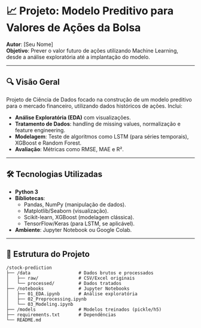 # 📈 Projeto: Modelo Preditivo para Valores de Ações da Bolsa  

**Autor**: [Seu Nome]  
**Objetivo**: Prever o valor futuro de ações utilizando Machine Learning, desde a análise exploratória até a implantação do modelo.  

---

## 🔍 Visão Geral  
Projeto de Ciência de Dados focado na construção de um modelo preditivo para o mercado financeiro, utilizando dados históricos de ações. Inclui:  
- **Análise Exploratória (EDA)** com visualizações.  
- **Tratamento de Dados**: handling de missing values, normalização e feature engineering.  
- **Modelagem**: Teste de algoritmos como LSTM (para séries temporais), XGBoost e Random Forest.  
- **Avaliação**: Métricas como RMSE, MAE e R².  

---

## 🛠️ Tecnologias Utilizadas  
- **Python 3**  
- **Bibliotecas**:  
  - Pandas, NumPy (manipulação de dados).  
  - Matplotlib/Seaborn (visualização).  
  - Scikit-learn, XGBoost (modelagem clássica).  
  - TensorFlow/Keras (para LSTM, se aplicável).  
- **Ambiente**: Jupyter Notebook ou Google Colab.  

---

## 📂 Estrutura do Projeto  
```plaintext
/stock-prediction  
├── /data                  # Dados brutos e processados  
│   ├── raw/               # CSV/Excel originais  
│   └── processed/         # Dados tratados  
├── /notebooks             # Jupyter Notebooks  
│   ├── 01_EDA.ipynb       # Análise exploratória  
│   ├── 02_Preprocessing.ipynb  
│   └── 03_Modeling.ipynb  
├── /models                # Modelos treinados (pickle/h5)  
├── requirements.txt       # Dependências  
└── README.md  
